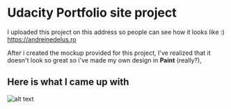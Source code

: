 # Udacity Portfolio site project

I uploaded this project on this address so people can see how it looks like :) https://andreinedelus.ro


After i created the mockup provided for this project, I've realized that it doesn't look so great so i've made my own design in **Paint** (really?),


## Here is what I came up with

![alt text](https://cp07.server.ro:2083/cpsess0022520195/viewer/home%2fandreine%2fpublic_html/portfolio-design.png)

